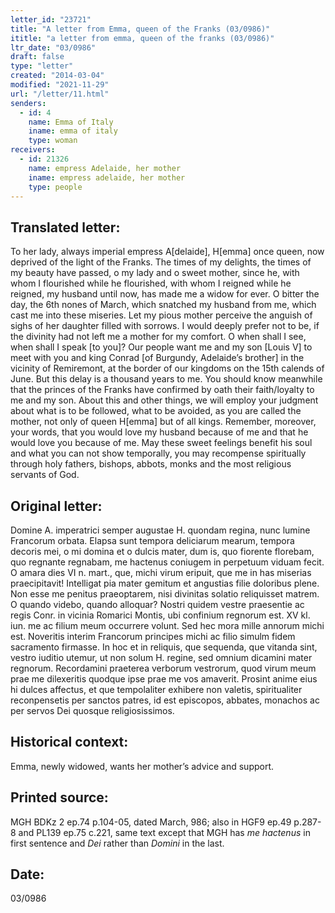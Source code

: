 ```yaml
---
letter_id: "23721"
title: "A letter from Emma, queen of the Franks (03/0986)"
ititle: "a letter from emma, queen of the franks (03/0986)"
ltr_date: "03/0986"
draft: false
type: "letter"
created: "2014-03-04"
modified: "2021-11-29"
url: "/letter/11.html"
senders:
  - id: 4
    name: Emma of Italy
    iname: emma of italy
    type: woman
receivers:
  - id: 21326
    name: empress Adelaide, her mother
    iname: empress adelaide, her mother
    type: people
---
```

<h2> Translated letter:</h2>To her lady, always imperial empress A[delaide], H[emma] once queen, now deprived of the light of the Franks.
The times of my delights, the times of my beauty have passed, o my lady and o sweet mother, since he, with whom I flourished while he flourished, with whom I reigned while he reigned, my husband until now, has made me a widow for ever.  O bitter the day, the 6th nones of March, which snatched my husband from me, which cast me into these miseries.  Let my pious mother perceive the anguish of sighs of her daughter filled with sorrows.  I would deeply prefer not to be, if the divinity had not left me a mother for my comfort.  O when shall I see, when shall I speak [to you]?
Our people want me and my son [Louis V] to meet with you and king Conrad [of Burgundy, Adelaide’s brother] in the vicinity of Remiremont, at the border of our kingdoms on the 15th calends of June.  But this delay is a thousand years to me.  You should know meanwhile that the princes of the Franks have confirmed by oath their faith/loyalty to me and my son.  About this and other things, we will employ your judgment about what is to be followed, what to be avoided, as you are called the mother, not only of queen H[emma] but of all kings.  Remember, moreover, your words, that you would love my husband because of me and that he would love you because of me.  May these sweet feelings benefit his soul and what you can not show temporally, you may recompense spiritually through holy fathers, bishops, abbots, monks and the most religious servants of God.
<h2 class="mt-4"> Original letter:</h2>Domine A. imperatrici semper augustae H. quondam regina, nunc lumine Francorum orbata. 
Elapsa sunt tempora deliciarum mearum, tempora decoris mei, o mi domina et o dulcis mater, dum is, quo fiorente florebam, quo regnante regnabam, me hactenus coniugem in perpetuum viduam fecit. O amara dies VI n. mart., que, michi virum eripuit, que me in has miserias praecipitavit! Intelligat pia mater gemitum et angustias filie doloribus plene.
Non esse me penitus praeoptarem, nisi divinitas solatio reliquisset matrem. O quando videbo, quando alloquar? Nostri quidem vestre praesentie ac regis Conr. in vicinia Romarici Montis, ubi confinium regnorum est. XV kl. iun. me ac filium meum occurrere volunt. Sed hec mora mille annorum michi est. Noveritis interim Francorum principes michi ac filio simulm fidem sacramento firmasse. In hoc et in reliquis, que sequenda, que vitanda sint, vestro iuditio utemur, ut non solum H. regine, sed omnium dicamini mater regnorum. Recordamini praeterea verborum vestrorum, quod virum meum prae me dilexeritis quodque ipse prae me vos amaverit. Prosint anime eius hi dulces affectus, et que tempolaliter exhibere non valetis, spiritualiter reconpensetis per sanctos patres, id est episcopos, abbates, monachos ac per servos Dei quosque religiosissimos.
<h2 class="mt-4"> Historical context:</h2>Emma, newly widowed, wants her mother’s advice and support.
<h2 class="mt-4"> Printed source:</h2><p>MGH BDKz 2 ep.74 p.104-05, dated March, 986; also in HGF9 ep.49 p.287-8 and PL139 ep.75 c.221, same text except that MGH has <em>me hactenus</em> in first sentence and <em>Dei</em> rather than <em>Domini</em> in the last.</p><h2 class="mt-4"> Date:</h2>03/0986